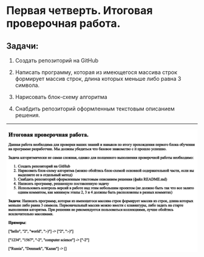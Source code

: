 # Первая четверть. Итоговая проверочная работа.

## Задачи:

1. Создать репозиторий на GitHub

2. Написать программу, которая из имеющегося массива строк формирует массив строк, длина которых меньше либо равна 3 символа.

3. Нарисовать блок-схему алгоритма

4. Снабдить репозиторий оформленным текстовым описанием решения.

***
![Задачи](/img/final_task.png)







